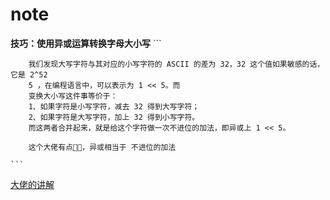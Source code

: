 # note

**技巧：使用异或运算转换字母大小写**
    ```

        我们发现大写字符与其对应的小写字符的 ASCII 的差为 32，32 这个值如果敏感的话，它是 2^52 
        5 ，在编程语言中，可以表示为 1 << 5。而
        变换大小写这件事等价于：
        1、如果字符是小写字符，减去 32 得到大写字符；
        2、如果字符是大写字符，加上 32 得到小写字符。
        而这两者合并起来，就是给这个字符做一次不进位的加法，即异或上 1 << 5。

        这个大佬有点🐂🍺，异或相当于 不进位的加法

    ```

[大佬的讲解](https://leetcode-cn.com/problems/letter-case-permutation/solution/shen-du-you-xian-bian-li-hui-su-suan-fa-python-dai/)

